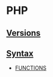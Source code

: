 # PHP

<!-- - [APACHE]() -->
<!-- - [APACHE HTTP SERVER]() -->
<!-- - [HTACCESS]()  -->
<!-- .htaccess -->
<!-- - [APACHE DISTRIBUTION]() -->
<!-- - [XAMP]() -->
<!-- - [MAMP]() -->

<!-- ## Package Manager -->
<!-- - [COMPOSER]() -->

<!-- ## Extension and Application Repository -->

<!-- - [PHP PEAR]() -->

## [Versions](../../../../../KEYWORDS/Versions.md)
<!-- - [PHP4]() -->
<!-- - [PHP5]() -->
<!-- - [PHP6]() -->
<!-- - [PHP7]() -->
<!-- - [PHP8]() -->

<!-- ## Template Engine -->
<!-- - [TWIG]() -->
<!-- https://twig.symfony.com/ -->

<!-- ## Libaries -->
<!-- - [PHPMAILER] -->

<!-- ## Frameworks -->

<!-- ### Testing -->
<!-- - [PHPUNIT] -->

<!-- - [YII]() -->
<!-- - [CAKEPHP]() -->
<!-- - [SYMFONY]() -->
<!-- - [LARAVEL]() -->

<!-- ## [Versions](../../../../../KEYWORDS/Versions.md) -->
<!-- - [LARAVEL 6]() -->

<!-- ## Content Management Systems -->
<!-- - [WORDPRESS]() -->

<!-- - [WORDPRESS THEME DEVELOPMENT]() -->
<!-- - [WORDPRESS PLUGIN DEVELOPMENT]() -->
<!-- - [WORDPRESS DIVI DEVELOPMENT]() -->
<!-- - [WORDPRESS WOOCOMMERCE DEVELOPMENT]() -->

<!-- - [CRAFT CMS]() -->

<!-- - [DRUPAL]() -->
<!-- - [JOOMLA]() -->
<!-- - [MAGENTO]() -->

## [Syntax](../../../../../KEYWORDS/Syntax.md)

- [FUNCTIONS]()

<!-- ## Resources -->
<!-- https://en.wikipedia.org/wiki/PHP -->
<!-- https://www.w3schools.com/php/ -->
<!-- https://www.codecademy.com/catalog/language/php -->
<!-- https://developer.mozilla.org/en-US/docs/Glossary/PHP // https://www.php.net/ -->
<!-- https://code.visualstudio.com/docs/languages/php -->